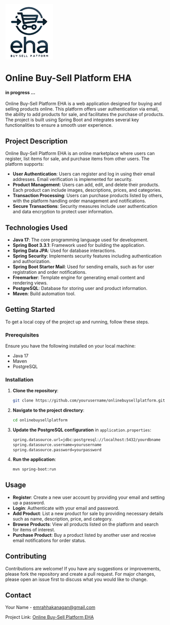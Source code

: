 <img src="./images/logo.jpg" alt="logo" style="width:150px;height:auto;">

# Online Buy-Sell Platform EHA
#### in progress ...


Online Buy-Sell Platform EHA is a web application designed for buying and selling products online. This platform offers user authentication via email, the ability to add products for sale, and facilitates the purchase of products. The project is built using Spring Boot and integrates several key functionalities to ensure a smooth user experience.

## Project Description

Online Buy-Sell Platform EHA  is an online marketplace where users can register, list items for sale, and purchase items from other users. The platform supports:

- **User Authentication**: Users can register and log in using their email addresses. Email verification is implemented for security.
- **Product Management**: Users can add, edit, and delete their products. Each product can include images, descriptions, prices, and categories.
- **Transaction Processing**: Users can purchase products listed by others, with the platform handling order management and notifications.
- **Secure Transactions**: Security measures include user authentication and data encryption to protect user information.

## Technologies Used

- **Java 17**: The core programming language used for development.
- **Spring Boot 3.3.1**: Framework used for building the application.
- **Spring Data JPA**: Used for database interactions.
- **Spring Security**: Implements security features including authentication and authorization.
- **Spring Boot Starter Mail**: Used for sending emails, such as for user registration and order notifications.
- **Freemarker**: Template engine for generating email content and rendering views.
- **PostgreSQL**: Database for storing user and product information.
- **Maven**: Build automation tool.

## Getting Started

To get a local copy of the project up and running, follow these steps.

### Prerequisites

Ensure you have the following installed on your local machine:

- Java 17
- Maven
- PostgreSQL

### Installation

1. **Clone the repository**:
    ```sh
    git clone https://github.com/yourusername/onlinebuysellplatform.git
    ```
2. **Navigate to the project directory**:
    ```sh
    cd onlinebuysellplatform
    ```
3. **Update the PostgreSQL configuration** in `application.properties`:
    ```properties
    spring.datasource.url=jdbc:postgresql://localhost:5432/yourdbname
    spring.datasource.username=yourusername
    spring.datasource.password=yourpassword
    ```
4. **Run the application**:
    ```sh
    mvn spring-boot:run
    ```

## Usage

- **Register**: Create a new user account by providing your email and setting up a password.
- **Login**: Authenticate with your email and password.
- **Add Product**: List a new product for sale by providing necessary details such as name, description, price, and category.
- **Browse Products**: View all products listed on the platform and search for items of interest.
- **Purchase Product**: Buy a product listed by another user and receive email notifications for order status.

## Contributing

Contributions are welcome! If you have any suggestions or improvements, please fork the repository and create a pull request. For major changes, please open an issue first to discuss what you would like to change.


## Contact

Your Name - [emrahhakanagan@gmail.com](mailto:emrahhakanagan@gmail.com)

Project Link: [Online Buy-Sell Platform EHA](https://github.com/emrahhakanagan/Online_Buy-Sell_Platform_EHA)
